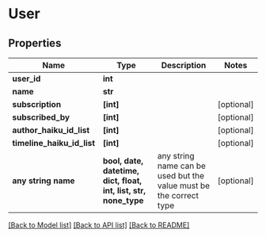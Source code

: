 # User


## Properties
Name | Type | Description | Notes
------------ | ------------- | ------------- | -------------
**user_id** | **int** |  | 
**name** | **str** |  | 
**subscription** | **[int]** |  | [optional] 
**subscribed_by** | **[int]** |  | [optional] 
**author_haiku_id_list** | **[int]** |  | [optional] 
**timeline_haiku_id_list** | **[int]** |  | [optional] 
**any string name** | **bool, date, datetime, dict, float, int, list, str, none_type** | any string name can be used but the value must be the correct type | [optional]

[[Back to Model list]](../README.md#documentation-for-models) [[Back to API list]](../README.md#documentation-for-api-endpoints) [[Back to README]](../README.md)



